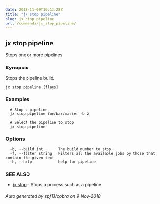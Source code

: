 ```yaml
---
date: 2018-11-09T10:13:28Z
title: "jx stop pipeline"
slug: jx_stop_pipeline
url: /commands/jx_stop_pipeline/
---
```

## jx stop pipeline

Stops one or more pipelines

### Synopsis

Stops the pipeline build.

```
jx stop pipeline [flags]
```

### Examples

```
  # Stop a pipeline
  jx stop pipeline foo/bar/master -b 2
  
  # Select the pipeline to stop
  jx stop pipeline
```

### Options

```
  -b, --build int       The build number to stop
  -f, --filter string   Filters all the available jobs by those that contain the given text
  -h, --help            help for pipeline
```

### SEE ALSO

* [jx stop](/commands/jx_stop/)	 - Stops a process such as a pipeline

###### Auto generated by spf13/cobra on 9-Nov-2018
